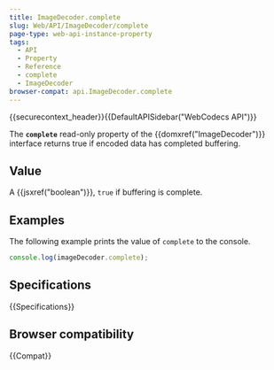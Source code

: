 ```yaml
---
title: ImageDecoder.complete
slug: Web/API/ImageDecoder/complete
page-type: web-api-instance-property
tags:
  - API
  - Property
  - Reference
  - complete
  - ImageDecoder
browser-compat: api.ImageDecoder.complete
---
```

{{securecontext_header}}{{DefaultAPISidebar("WebCodecs API")}}

The **`complete`** read-only property of the {{domxref("ImageDecoder")}} interface returns true if encoded data has completed buffering.

## Value

A {{jsxref("boolean")}}, `true` if buffering is complete.

## Examples

The following example prints the value of `complete` to the console.

```js
console.log(imageDecoder.complete);
```

## Specifications

{{Specifications}}

## Browser compatibility

{{Compat}}
